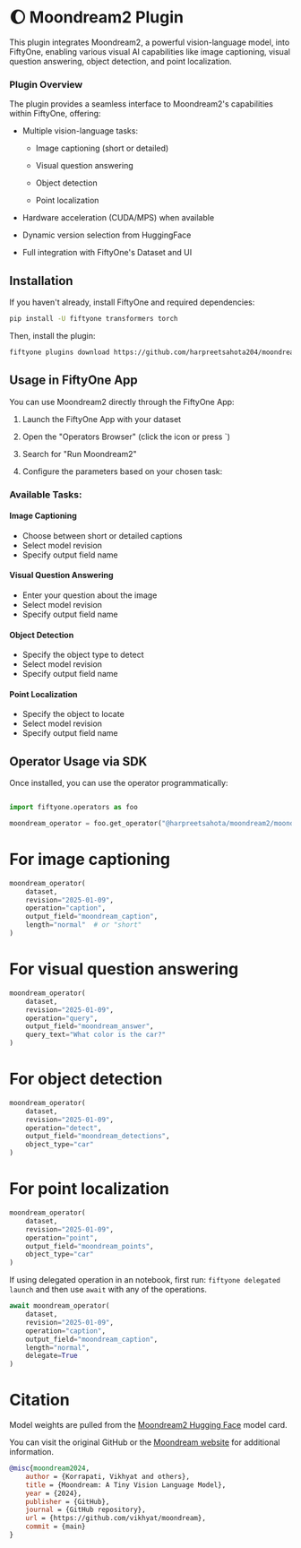 # 🌔 Moondream2 Plugin


This plugin integrates Moondream2, a powerful vision-language model, into FiftyOne, enabling various visual AI capabilities like image captioning, visual question answering, object detection, and point localization.


### Plugin Overview

The plugin provides a seamless interface to Moondream2's capabilities within FiftyOne, offering:

* Multiple vision-language tasks:

  - Image captioning (short or detailed)

  - Visual question answering

  - Object detection

  - Point localization


* Hardware acceleration (CUDA/MPS) when available

* Dynamic version selection from HuggingFace

* Full integration with FiftyOne's Dataset and UI


## Installation

If you haven't already, install FiftyOne and required dependencies:

```bash
pip install -U fiftyone transformers torch
```


Then, install the plugin:

```bash
fiftyone plugins download https://github.com/harpreetsahota204/moondream2-plugin
```


## Usage in FiftyOne App

You can use Moondream2 directly through the FiftyOne App:

1. Launch the FiftyOne App with your dataset

2. Open the "Operators Browser" (click the icon or press `)
3. Search for "Run Moondream2"
4. Configure the parameters based on your chosen task:

### Available Tasks:

#### Image Captioning
- Choose between short or detailed captions
- Select model revision
- Specify output field name

#### Visual Question Answering
- Enter your question about the image
- Select model revision
- Specify output field name

#### Object Detection
- Specify the object type to detect
- Select model revision
- Specify output field name

#### Point Localization
- Specify the object to locate
- Select model revision
- Specify output field name

## Operator Usage via SDK

Once installed, you can use the operator programmatically:

```python

import fiftyone.operators as foo

moondream_operator = foo.get_operator("@harpreetsahota/moondream2/moondream")
```


# For image captioning

```python
moondream_operator(
    dataset,
    revision="2025-01-09",
    operation="caption",
    output_field="moondream_caption",
    length="normal"  # or "short"
)
```

# For visual question answering

```python
moondream_operator(
    dataset,
    revision="2025-01-09",
    operation="query",
    output_field="moondream_answer",
    query_text="What color is the car?"
)
```

# For object detection

```python
moondream_operator(
    dataset,
    revision="2025-01-09",
    operation="detect",
    output_field="moondream_detections",
    object_type="car"
)
```


# For point localization

```python
moondream_operator(
    dataset,
    revision="2025-01-09",
    operation="point",
    output_field="moondream_points",
    object_type="car"
)
```


If using delegated operation in an notebook, first run: `fiftyone delegated launch` and then use `await` with any of the operations.

```python
await moondream_operator(
    dataset,
    revision="2025-01-09",
    operation="caption",
    output_field="moondream_caption",
    length="normal",
    delegate=True
)
```

# Citation

Model weights are pulled from the [Moondream2 Hugging Face](https://huggingface.co/vikhyatk/moondream2) model card.

You can visit the original GitHub or the [Moondream website](https://moondream.ai/) for additional information.

```bibtex
@misc{moondream2024,
    author = {Korrapati, Vikhyat and others},
    title = {Moondream: A Tiny Vision Language Model},
    year = {2024},
    publisher = {GitHub},
    journal = {GitHub repository},
    url = {https://github.com/vikhyat/moondream},
    commit = {main}
}
```
